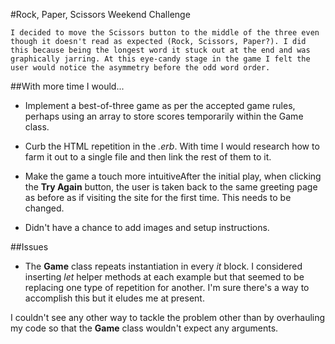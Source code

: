#Rock, Paper, Scissors Weekend Challenge


    I decided to move the Scissors button to the middle of the three even though it doesn't read as expected (Rock, Scissors, Paper?). I did this because being the longest word it stuck out at the end and was graphically jarring. At this eye-candy stage in the game I felt the user would notice the asymmetry before the odd word order.


##With more time I would...

  * Implement a best-of-three game as per the accepted game rules, perhaps using an array to store scores temporarily within the Game class.

  * Curb the HTML repetition in the *.erb*. With time I would research how to farm it out to a single file and then link the rest of them to it.

  * Make the game a touch more intuitiveAfter the initial play, when clicking the **Try Again** button, the user is taken back to the same greeting page as before as if visiting the site for the first time. This needs to be changed.

  * Didn't have a chance to add images and setup instructions.


##Issues

  * The **Game** class repeats instantiation in every *it* block. I considered inserting *let* helper methods at each example but that seemed to be replacing one type of repetition for another. I'm sure there's a way to accomplish this but it eludes me at present.

  I couldn't see any other way to tackle the problem other than by overhauling my code so that the **Game** class wouldn't expect any arguments.
